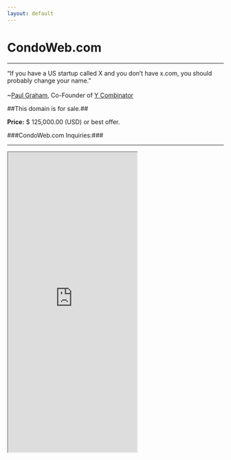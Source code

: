 ```yaml
---
layout: default
---
```

CondoWeb.com
===

<hr>

<p>&ldquo;If you have a US startup called X and you don&rsquo;t have x.com, you should probably change your name.&rdquo;<br/><br/>~<a href="http://paulgraham.com/name.html">Paul Graham</a>, Co-Founder of <a href="http://ycombinator.com">Y Combinator</a></p>

##This domain is for sale.##

<strong>Price:</strong> $ 125,000.00 (USD) or best offer.

###CondoWeb.com Inquiries:###

<hr>

<div class="iframe-wrap"><iframe height="697" allowTransparency="true"frameborder="2" scrolling="no" class="webform"  src="https://wisdomgroup.wufoo.com/embed/s1kxy5mk1q4e7g8/"><a href="https://wisdomgroup.wufoo.com/forms/s1kxy5mk1q4e7g8/">Fill out my Wufoo form!</a></iframe></div>
